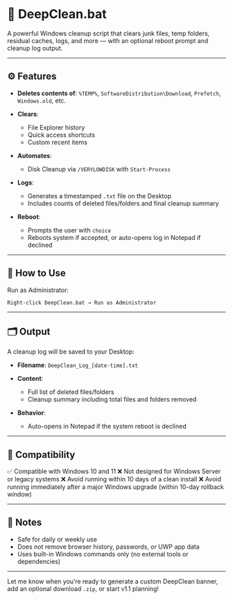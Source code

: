 # 🪹 DeepClean.bat

A powerful Windows cleanup script that clears junk files, temp folders, residual caches, logs, and more — with an optional reboot prompt and cleanup log output.

---

## ⚙️ Features

* **Deletes contents of**:
  `%TEMP%`, `SoftwareDistribution\Download`, `Prefetch`, `Windows.old`, etc.

* **Clears**:

  * File Explorer history
  * Quick access shortcuts
  * Custom recent items

* **Automates**:

  * Disk Cleanup via `/VERYLOWDISK` with `Start-Process`

* **Logs**:

  * Generates a timestamped `.txt` file on the Desktop
  * Includes counts of deleted files/folders and final cleanup summary

* **Reboot**:

  * Prompts the user with `choice`
  * Reboots system if accepted, or auto-opens log in Notepad if declined

---

## 🏃 How to Use

Run as Administrator:

```cmd
Right-click DeepClean.bat → Run as Administrator
```

---

## 🗂️ Output

A cleanup log will be saved to your Desktop:

* **Filename**: `DeepClean_Log_[date-time].txt`
* **Content**:

  * Full list of deleted files/folders
  * Cleanup summary including total files and folders removed
* **Behavior**:

  * Auto-opens in Notepad if the system reboot is declined

---

## 🧩 Compatibility

✅ Compatible with Windows 10 and 11
 ❌ Not designed for Windows Server or legacy systems
 ❌ Avoid running within 10 days of a clean install
 ❌ Avoid running immediately after a major Windows upgrade (within 10-day rollback window)

---

## 📌 Notes

* Safe for daily or weekly use
* Does not remove browser history, passwords, or UWP app data
* Uses built-in Windows commands only (no external tools or dependencies)

---

Let me know when you’re ready to generate a custom DeepClean banner, add an optional download `.zip`, or start v1.1 planning!

 
